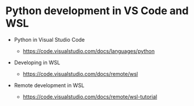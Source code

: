 # Python development in VS Code and WSL

* Python in Visual Studio Code
  * https://code.visualstudio.com/docs/languages/python

* Developing in WSL
  * https://code.visualstudio.com/docs/remote/wsl

* Remote development in WSL
  * https://code.visualstudio.com/docs/remote/wsl-tutorial